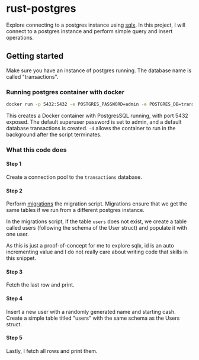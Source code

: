 # rust-postgres

Explore connecting to a postgres instance using [sqlx](https://crates.io/crates/sqlx/0.8.2). In this project, I will connect to a postgres instance and perform simple query and insert operations.

## Getting started

Make sure you have an instance of postgres running. The database name is called "transactions".

### Running postgres container with docker

```sh
docker run -p 5432:5432 -e POSTGRES_PASSWORD=admin -e POSTGRES_DB=transactions -d postgres
```

This creates a Docker container with PostgresSQL running, with port 5432 exposed. The default superuser password is set to admin, and a default database transactions is created. `-d` allows the container to run in the background after the script terminates. 

### What this code does

#### Step 1
Create a connection pool to the `transactions` database. 

#### Step 2
Perform [migrations](https://github.com/launchbadge/sqlx/tree/main/sqlx-cli) the migration script. Migrations ensure that we get the same tables if we run from a different postgres instance. 

In the migrations script, if the table `users` does not exist, we create a table called users (following the schema of the User struct) and populate it with one user. 

As this is just a proof-of-concept for me to explore sqlx, id is an auto incrementing value and I do not really care about writing code that skills in this snippet. 

#### Step 3
Fetch the last row and print. 

#### Step 4
Insert a new user with a randomly generated name and starting cash. 
Create a simple table titled "users" with the same schema as the Users struct.

#### Step 5
Lastly, I fetch all rows and print them.
